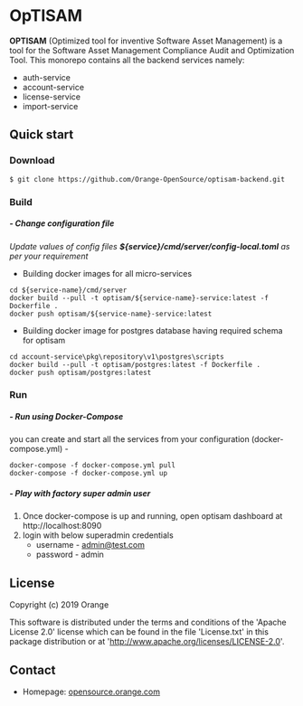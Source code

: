 OpTISAM
======

__OPTISAM__ (Optimized tool for inventive Software Asset Management) is a tool for the Software Asset Management Compliance Audit and Optimization Tool. This monorepo contains all the backend services namely:

- auth-service
- account-service
- license-service
- import-service

## Quick start
### Download

```
$ git clone https://github.com/Orange-OpenSource/optisam-backend.git
```

### Build

##### - Change configuration file
<em>Update values of config files **${service}/cmd/server/config-local.toml** as per your requirement</em>

* Building docker images for all micro-services

```
cd ${service-name}/cmd/server
docker build --pull -t optisam/${service-name}-service:latest -f Dockerfile .
docker push optisam/${service-name}-service:latest
```

* Building docker image for postgres database having required schema for optisam

```
cd account-service\pkg\repository\v1\postgres\scripts
docker build --pull -t optisam/postgres:latest -f Dockerfile .
docker push optisam/postgres:latest
```

### Run

##### - Run using Docker-Compose

you can create and start all the services from your configuration (docker-compose.yml) -

```
docker-compose -f docker-compose.yml pull
docker-compose -f docker-compose.yml up
```
##### - Play with factory super admin user

1) Once docker-compose is up and running, open optisam dashboard at http://localhost:8090
2) login with below superadmin credentials
    * username - admin@test.com
    * password - admin

<!-- ### Install and Usage
## Contribute
Please read CONTRIBUTING.md for details on our code of conduct, and the process for submitting pull requests to us.
## Versions  -->

## License

Copyright (c) 2019 Orange

This software is distributed under the terms and conditions of the 'Apache License 2.0'
license which can be found in the file 'License.txt' in this package distribution 
or at 'http://www.apache.org/licenses/LICENSE-2.0'. 

## Contact
* Homepage: [opensource.orange.com](http://opensource.orange.com/)
